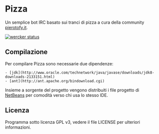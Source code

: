 # Pizza
Un semplice bot IRC basato sui tranci di pizza a cura della community [pierotofy.it](http://pierotofy.it).

[![wercker status](https://app.wercker.com/status/468ec8a38673408bf4a7aff65dc94de2/m "wercker status")](https://app.wercker.com/project/bykey/468ec8a38673408bf4a7aff65dc94de2)


## Compilazione
Per compilare Pizza sono necessarie due dipendenze:
   
    - [jdk](http://www.oracle.com/technetwork/java/javase/downloads/jdk8-downloads-2133151.html)
	- [ant](http://ant.apache.org/bindownload.cgi)

Insieme a sorgente del progetto vengono distribuiti i file progetto di [NetBeans](https://netbeans.org/)
per comodità verso chi usa lo stesso IDE.


## Licenza
Programma sotto licenza GPL v3, vedere il file LICENSE per ulteriori informazioni.